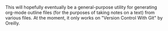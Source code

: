 This will hopefully eventually be a general-purpose utility for generating
org-mode outline files (for the purposes of taking notes on a text) from various
files. At the moment, it only works on "Version Control With Git" by Oreilly.
